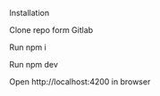 Installation

Clone repo form Gitlab

Run npm i

Run npm dev

Open http://localhost:4200 in browser
